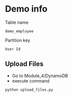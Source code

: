 # Demo info

  Table name 
  
  ```
  demo_employee
  ```
  Partition key

  ```
  User Id
  ```

  ## Upload Files

* Go to Module_4/DynamoDB
* execute command
```
python upload_files.py
 ```

